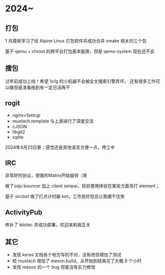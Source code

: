 # 2024~

## 打包

1 月摸索学习了给 Alpine Linux 打包软件并成功合并 xmake 相关的三个包

基于 qemu + chroot 的跨平台打包基本能用，但是 qemu-system 现在还不会

## 搜包

过年前成功上线！希望 1c1g 的小机器不会被全文搜索引擎弄坏。
还有很多工作可以做但是准备拖到有一定日活再干

## rogit

* nginx+fastcgi
* mustach.template 与上游进行了深度交流
* cJSON
* libgit2
* sqlite

2024年4月23日更：感觉还是其他语言方便一点，停工中

## IRC

非常好的协议，使我的Matrix开始旋转（笑

做了soju bouncer 加上 client senpai，目前使用体验在某些方面吊打 element；

基于 sircbot 做了打点计时器 bot，工作良好但总让我绷不住笑

## ActivityPub

修补了 ktistec 并成功部署，欢迎来和我互关

## 其它

- 发现 keras 文档有个地方写的不对，没有改但增加了测试
- 给 mustach 增加了 meson.build，从开始到结束花了大概 8 个小时
- 发现 meson 的一个 bug 但是没有实力修改
